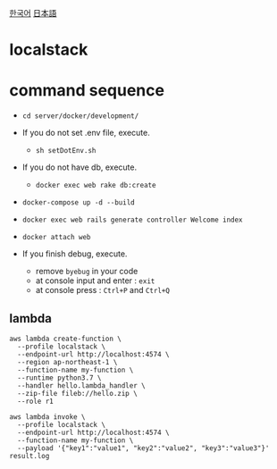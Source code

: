 [한국어](README.kr.md)
[日本語](README.jp.md)
# localstack

# command sequence
- `cd server/docker/development/`

- If you do not set .env file, execute.
  - `sh setDotEnv.sh`

- If you do not have db, execute.
  - `docker exec web rake db:create`

- `docker-compose up -d --build`

- `docker exec web rails generate controller Welcome index`
- `docker attach web`
- If you finish debug, execute.
  - remove `byebug` in your code
  - at console input and enter : `exit`
  - at console press : `Ctrl+P` and `Ctrl+Q`

## lambda
```
aws lambda create-function \
  --profile localstack \
  --endpoint-url http://localhost:4574 \
  --region ap-northeast-1 \
  --function-name my-function \
  --runtime python3.7 \
  --handler hello.lambda_handler \
  --zip-file fileb://hello.zip \
  --role r1
```

```
aws lambda invoke \
  --profile localstack \
  --endpoint-url http://localhost:4574 \
  --function-name my-function \
  --payload '{"key1":"value1", "key2":"value2", "key3":"value3"}' result.log
```